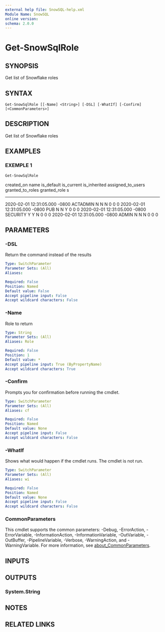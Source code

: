 ```yaml
---
external help file: SnowSQL-help.xml
Module Name: SnowSQL
online version:
schema: 2.0.0
---
```


# Get-SnowSqlRole

## SYNOPSIS
Get list of Snowflake roles

## SYNTAX

```
Get-SnowSqlRole [[-Name] <String>] [-DSL] [-WhatIf] [-Confirm] [<CommonParameters>]
```

## DESCRIPTION
Get list of Snowflake roles

## EXAMPLES

### EXEMPLE 1
```
Get-SnowSqlRole
```

created_on                    name                         is_default is_current is_inherited assigned_to_users granted_to_roles granted_role                                                                                                                        s
----------                    ----                         ---------- ---------- ------------ ----------------- ---------------- ------------
2020-02-01 12:31:05.000 -0800 ACTADMIN                     N          N          N            0                 0                0
2020-02-01 12:31:05.000 -0800 PUB                          N          N          Y            0                 0                0
2020-02-01 12:31:05.000 -0800 SECURITY                     Y          Y          N            0                 0                0
2020-02-01 12:31:05.000 -0800 ADMIN                        N          N          N            0                 0                0

## PARAMETERS

### -DSL
Return the command instead of the results

```yaml
Type: SwitchParameter
Parameter Sets: (All)
Aliases:

Required: False
Position: Named
Default value: False
Accept pipeline input: False
Accept wildcard characters: False
```

### -Name
Role to return

```yaml
Type: String
Parameter Sets: (All)
Aliases: Role

Required: False
Position: 1
Default value: *
Accept pipeline input: True (ByPropertyName)
Accept wildcard characters: True
```

### -Confirm
Prompts you for confirmation before running the cmdlet.

```yaml
Type: SwitchParameter
Parameter Sets: (All)
Aliases: cf

Required: False
Position: Named
Default value: None
Accept pipeline input: False
Accept wildcard characters: False
```

### -WhatIf
Shows what would happen if the cmdlet runs.
The cmdlet is not run.

```yaml
Type: SwitchParameter
Parameter Sets: (All)
Aliases: wi

Required: False
Position: Named
Default value: None
Accept pipeline input: False
Accept wildcard characters: False
```

### CommonParameters
This cmdlet supports the common parameters: -Debug, -ErrorAction, -ErrorVariable, -InformationAction, -InformationVariable, -OutVariable, -OutBuffer, -PipelineVariable, -Verbose, -WarningAction, and -WarningVariable. For more information, see [about_CommonParameters](http://go.microsoft.com/fwlink/?LinkID=113216).

## INPUTS

## OUTPUTS

### System.String
## NOTES

## RELATED LINKS
